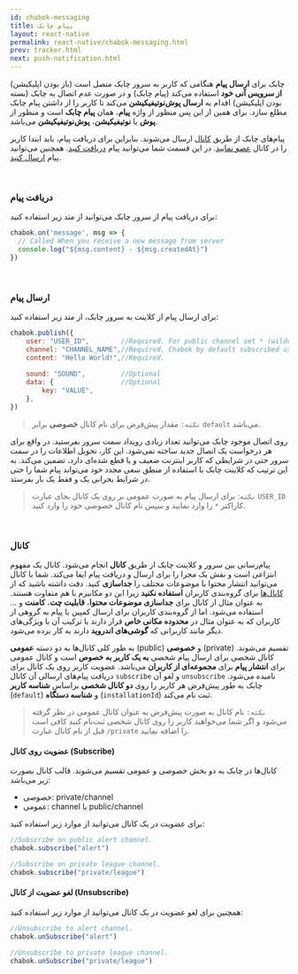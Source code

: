 ```yaml
---
id: chabok-messaging
title: پیام چابک
layout: react-native
permalink: react-native/chabok-messaging.html
prev: tracker.html
next: push-notification.html
---
```


چابک برای **ارسال پیام** هنگامی که کاربر به سرور چابک متصل است (باز بودن اپلیکیشن) **از سرویس آنی خود** استفاده می‌کند (پیام چابک) و در صورت عدم اتصال به چابک (بسته بودن اپلیکیشن) اقدام به **ارسال پوش‌نوتیفیکیشن** می‌کند تا کاربر را از داشتن پیام چابک مطلع سازد. برای همین از این پس منظور از واژه **پیام**، همان **پیام چابک** است و منظور از **پوش** یا **نوتیفیکیشن**، **پوش‌نوتیفیکیشن** می‌باشد.

 پیام‌های چابک از طریق [کانال‌](/react-native/chabok-messaging.html#کانال) ارسال می‌شوند. بنابراین برای دریافت پیام، باید ابتدا کاربر را در کانال [عضو نمایید](/react-native/chabok-messaging.html#عضویت-روی-کانال-subscribe). در این قسمت شما می‌توانید پیام [دریافت کنید](/react-native/chabok-messaging.html#دریافت-پیام). همچنین می‌توانید پیام [ارسال کنید](/react-native/chabok-messaging.html#ارسال-پیام).

<Br>

### دریافت پیام

برای دریافت پیام از سرور چابک می‌توانید از متد زیر استفاده کنید:

```javascript
chabok.on('message', msg => {
  // Called When you receive a new message from server
  console.log("${msg.content} - ${msg.createdAt}")
})
```

<Br>

### ارسال پیام

برای ارسال پیام از کلاینت به سرور چابک، از متد زیر استفاده کنید:

```javascript
chabok.publish({
    user: "USER_ID", 		//Required. For public channel set * (wildcard)
	channel: "CHANNEL_NAME",//Required. Chabok by default subscribed user on default channel
    content: "Hello World!",//Required.
    
    sound: "SOUND", 		//Optional
    data: { 				//Optional
	    key: "VALUE",
    },
})
```
> `نکته:`  مقدار پیش‌فرض برای نام کانال  **خصوصی**  برابر  `default`  می‌باشد.

روی اتصال موجود چابک می‌توانید تعداد زیادی رویداد سمت سرور بفرستید. در واقع برای هر درخواست یک اتصال جدید ساخته نمی‌شود. این کار، تحویل اطلاعات را در سمت سرور حتی در شرایطی که کاربر اینترنت ضعیف و یا قطع شده‌ای دارد، تضمین می‌کند. به این ترتیب که کلاینت چابک با استفاده از منطق سعی مجدد خود می‌تواند پیام‌ شما را حتی در شرایط بحرانی یک و فقط یک بار بفرستد.

> `نکته`: برای ارسال پیام به صورت عمومی بر روی یک کانال بجای عبارت `USER_ID` کاراکتر `*` را وارد نمایید و سپس نام کانال خصوصی خود را وارد کنید.

<Br>
	
### کانال

پیام‌رسانی بین سرور و کلاینت‌ چابک از طریق **کانال‌** انجام می‌شود. کانال یک مفهوم انتزاعی است و نقش یک مجرا را برای ارسال و دریافت پیام ایفا می‌کند. شما با کانال می‌توانید انتشار محتوا با موضوعات مختلف را **جداسازی** کنید. دقت داشته باشید که از [کانال‌ها](react-native/chabok-messaging.html#کانال) برای گروه‌بندی کاربران **استفاده نکنید** زیرا این دو مکانیزم با هم متفاوت هستند. به عنوان مثال از کانال برای **جداسازی موضوعات محتوا**، **قابلیت چت**، **کامنت** و ... استفاده می‌شود. اما از گروه‌بندی کاربران برای ارسال کمپین یا پیام به گروهی از کاربران که به عنوان مثال در **محدوده مکانی خاص** قرار دارند یا ترکیب آن با ویژگی‌های دیگر مانند کاربرانی که **گوشی‌های اندروید** دارند به کار برده می‌شود.

به طور کلی کانال‌ها به دو دسته **عمومی** (public) و **خصوصی** (private) تقسیم می‌شوند. کانال شخصی برای ارسال پیام شخصی **به یک کاربر به خصوص** است و کانال عمومی برای **انتشار پیام** برای **مجموعه‌ای از کاربران** می‌باشد. عضویت کاربر روی یک کانال برای دریافت پیام‌های ارسالی آن کانال `subscribe` و لغو آن `unsubscribe` نامیده می‌شود. چابک به طور پیش‌فرض هر کاربر را روی **دو کانال شخصی** براساس **شناسه کاربر** (`default`) و **شناسه دستگاه** (`installationId`)  ثبت نام می‌کند. 

> `نکته:` نام کانال به صورت پیش‌فرض به عنوان کانال عمومی در نظر گرفته می‌شود و اگر شما می‌خواهید کاربر را روی کانال شخصی ثبت‌نام کنید کافی است قبل از نام کانال عبارت `/private` را اضافه نمایید.

#### عضویت روی کانال (Subscribe)

کانال‌ها در چابک به دو بخش خصوصی و عمومی تقسیم می‌شوند. قالب کانال بصورت زیر می‌باشد:

- خصوصی: private/channel
- عمومی: channel یا public/channel

برای عضویت در یک کانال می‌توانید از موارد زیر استفاده کنید:

```javascript
//Subscribe on public alert channel.
chabok.subscribe("alert")

//Subscribe on private league channel.
chabok.subscribe("private/league")
```

#### لغو عضویت از کانال (Unsubscribe)

همچنین برای لغو عضویت در یک کانال می‌توانید از موارد زیر استفاده کنید:

```javascript
//Unsubscribe to alert channel.
chabok.unSubscribe("alert")

//Unsubscribe to private league channel.
chabok.unSubscribe("private/league")
```
